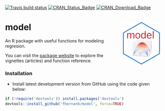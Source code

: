 [![Travis build status](https://travis-ci.org/fhernanb/model.svg?branch=master)](https://travis-ci.org/fhernanb/model)
[![CRAN\_Status\_Badge](http://www.r-pkg.org/badges/version-ago/model)](https://cran.r-project.org/package=model)
[![CRAN\_Download\_Badge](http://cranlogs.r-pkg.org/badges/model)](https://cran.r-project.org/package=model) 

# model <img src="man/figures/logo.png" align="right" alt="" width="120" />

An R package with useful functions for modeling regresion.

You can visit the [package website](https://fhernanb.github.io/model/index.html) to explore the vignettes (articles) and function reference. 

### Installation

* Install latest development version from GitHub using the code given below:

```r
if (!require('devtools')) install.packages('devtools')
devtools::install_github('fhernanb/model', force=TRUE)
```